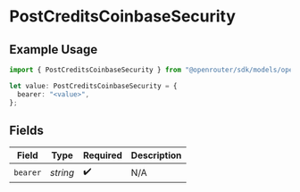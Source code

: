 # PostCreditsCoinbaseSecurity

## Example Usage

```typescript
import { PostCreditsCoinbaseSecurity } from "@openrouter/sdk/models/operations";

let value: PostCreditsCoinbaseSecurity = {
  bearer: "<value>",
};
```

## Fields

| Field              | Type               | Required           | Description        |
| ------------------ | ------------------ | ------------------ | ------------------ |
| `bearer`           | *string*           | :heavy_check_mark: | N/A                |